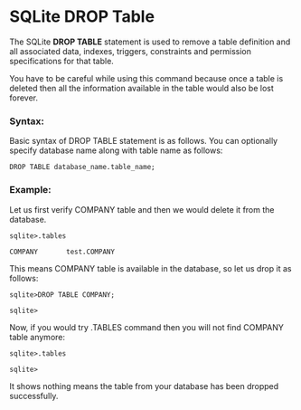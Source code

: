 **SQLite DROP Table**
=====================

The SQLite **DROP TABLE** statement is used to remove a table definition and all
associated data, indexes, triggers, constraints and permission specifications
for that table.

You have to be careful while using this command because once a table is deleted
then all the information available in the table would also be lost forever.

### **Syntax:**

Basic syntax of DROP TABLE statement is as follows. You can optionally specify
database name along with table name as follows:

~~~~~~~~~~~~~~~~~~~~~~~~~~~~~~~~~~~~~~~~~~~~~~~~~~~~~~~~~~~~~~~~~~~~~~~~~~~~~~~~
DROP TABLE database_name.table_name;
~~~~~~~~~~~~~~~~~~~~~~~~~~~~~~~~~~~~~~~~~~~~~~~~~~~~~~~~~~~~~~~~~~~~~~~~~~~~~~~~

### **Example:**

Let us first verify COMPANY table and then we would delete it from the database.

~~~~~~~~~~~~~~~~~~~~~~~~~~~~~~~~~~~~~~~~~~~~~~~~~~~~~~~~~~~~~~~~~~~~~~~~~~~~~~~~
sqlite>.tables

COMPANY       test.COMPANY
~~~~~~~~~~~~~~~~~~~~~~~~~~~~~~~~~~~~~~~~~~~~~~~~~~~~~~~~~~~~~~~~~~~~~~~~~~~~~~~~

This means COMPANY table is available in the database, so let us drop it as
follows:

~~~~~~~~~~~~~~~~~~~~~~~~~~~~~~~~~~~~~~~~~~~~~~~~~~~~~~~~~~~~~~~~~~~~~~~~~~~~~~~~
sqlite>DROP TABLE COMPANY;

sqlite>
~~~~~~~~~~~~~~~~~~~~~~~~~~~~~~~~~~~~~~~~~~~~~~~~~~~~~~~~~~~~~~~~~~~~~~~~~~~~~~~~

Now, if you would try .TABLES command then you will not find COMPANY table
anymore:

~~~~~~~~~~~~~~~~~~~~~~~~~~~~~~~~~~~~~~~~~~~~~~~~~~~~~~~~~~~~~~~~~~~~~~~~~~~~~~~~
sqlite>.tables

sqlite>
~~~~~~~~~~~~~~~~~~~~~~~~~~~~~~~~~~~~~~~~~~~~~~~~~~~~~~~~~~~~~~~~~~~~~~~~~~~~~~~~

It shows nothing means the table from your database has been dropped
successfully.
